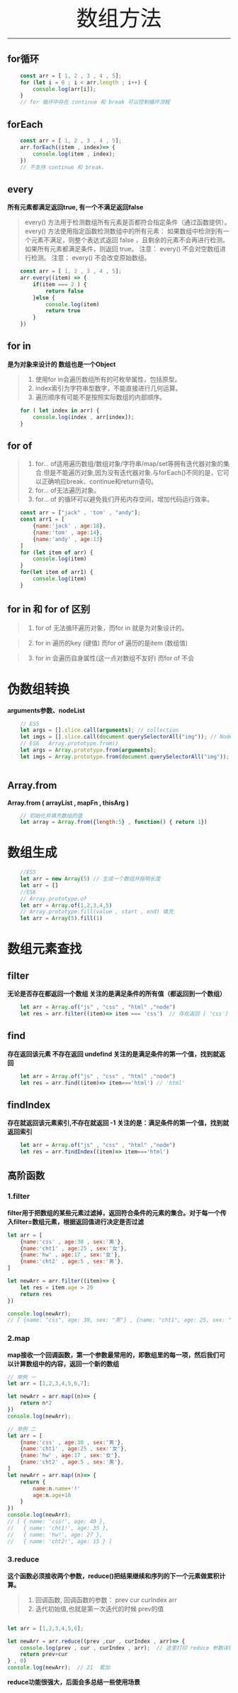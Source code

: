 <div align='center' ><font size='70'>数组方法</font></div>

--------------

## for循环
```javascript
    const arr = [ 1, 2 , 3 , 4 , 5];
    for (let i = 0 ; i < arr.length ; i++) {
        console.log(arr[i]);
    }
    // for 循环中存在 continue 和 break 可以控制循环流程
```

## forEach
```javascript
    const arr = [ 1, 2 , 3 , 4 , 5];
    arr.forEach((item , index)=> {
        console.log(item , index);
    })
    // 不支持 continue 和 break。
```

## every

**所有元素都满足返回true, 有一个不满足返回false**

> every() 方法用于检测数组所有元素是否都符合指定条件（通过函数提供）。 
> every() 方法使用指定函数检测数组中的所有元素：
> 如果数组中检测到有一个元素不满足，则整个表达式返回 false ，且剩余的元素不会再进行检测。
> 如果所有元素都满足条件，则返回 true。
> 注意： every() 不会对空数组进行检测。
> 注意： every() 不会改变原始数组。

```javascript
    const arr = [ 1, 2 , 3 , 4 , 5];
    arr.every((item) => {
        if(item === 2 ) {
            return false
        }else {
            console.log(item)
            return true
        }
    })
```

## for in 

**是为对象来设计的  数组也是一个Object**

> 1. 使用for in会遍历数组所有的可枚举属性，包括原型。
> 2. index索引为字符串型数字，不能直接进行几何运算。
> 3. 遍历顺序有可能不是按照实际数组的内部顺序。

```javascript
    for ( let index in arr) {
        console.log(index , arr[index]);
    }
```
## for of

> 1. for... of适用遍历数组/数组对象/字符串/map/set等拥有迭代器对象的集合.但是不能遍历对象,因为没有迭代器对象.与forEach()不同的是，它可以正确响应break、continue和return语句。
> 2. for... of无法遍历对象。
> 3. for... of 的循环可以避免我们开拓内存空间，增加代码运行效率。

```javascript
    const arr = ["jack" , 'tom' , "andy"];
    const arr1 = [
        {name:'jack' , age:18},
        {name:'tom' , age:14},
        {name:'andy' , age:13}
    ]
    for (let item of arr) {
        console.log(item)
    }
    for(let item of arr1) {
        console.log(item)
    }
```
## for in 和 for of 区别

> 1. for of 无法循环遍历对象，而for in 就是为对象设计的。

> 2. for in 遍历的key (键值)  而for of 遍历的是item (数组值)

> 3. for in 会遍历自身属性(这一点对数组不友好)  而for of 不会



# 伪数组转换 

**arguments参数、nodeList**
```javascript
    // ES5  
    let args = [].slice.call(arguments); // collection
    let imgs = [].slice.call(document.querySelectorAll("img")); // NodeList
    // ES6   Array.prototype.from()
    let args = Array.prototype.from(arguments);
    let imgs = Array.prototype.from(document.querySelectorAll("img"));
    
```
## Array.from
**Array.from ( arrayList , mapFn , thisArg )**
```javascript
    // 初始化并填充数组的值
    let array = Array.from({length:5} , function() { return 1})
```
# 数组生成
```javascript
    //ES5
    let arr = new Array(5) // 生成一个数组并指明长度
    let arr = [] 
    //ES6  
    // Array.prototype.of
    let arr = Array.of(1,2,3,4,5)
    // Array.prototype.fill(value , start , end) 填充
    let arr = Array(5).fill(1)
```
# 数组元素查找

## filter 

**无论是否存在都返回一个数组  关注的是满足条件的所有值（都返回到一个数组）**

```javascript
    let arr = Array.of("js" , "css" , "html" ,"node")
    let res = arr.filter((item)=> item === 'css')  // 存在返回 [ 'css']  不存在返回 []
```
## find  

**存在返回该元素  不存在返回 undefind  关注的是满足条件的第一个值，找到就返回**

```javascript
    let arr = Array.of("js" , "css" , "html" ,"node")
    let res = arr.find((item)=> item==='html') // 'html'
```
## findIndex 

**存在就返回该元素索引,不存在就返回 -1   关注的是：满足条件的第一个值，找到就返回索引**

```javascript
    let arr = Array.of("js" , "css" , "html" ,"node")
    let res = arr.findIndex((item)=> item==='html')
```
## 高阶函数

### 1.filter

**filter用于把数组的某些元素过滤掉，返回符合条件的元素的集合。对于每一个传入filter=数组元素，根据返回值进行决定是否过滤**

```js
let arr = [
    {name:'css' , age:30 , sex:'男'},
    {name:'cht1' , age:25 , sex:'女'},
    {name:'hw' , age:17 , sex:'女'},
    {name:'cht2' , age:5 , sex:'男'},
]

let newArr = arr.filter((item)=> {
    let res = item.age > 20
    return res
})

console.log(newArr); 
// [ {name: "css", age: 30, sex: "男"} , {name: "cht1", age: 25, sex: "女"} ]
```

### 2.map

**map接收一个回调函数，第一个参数最常用的，即数组里的每一项，然后我们可以计算数组中的内容，返回一个新的数组**

```js
// 举例 一
let arr = [1,2,3,4,5,6,7];

let newArr = arr.map((n)=> {
    return n*2
})
console.log(newArr);

// 举例 二
let arr = [
    {name:'css' , age:30 , sex:'男'},
    {name:'cht1' , age:25 , sex:'女'},
    {name:'hw' , age:17 , sex:'女'},
    {name:'cht2' , age:5 , sex:'男'},
]
let newArr = arr.map((n)=> {
    return {
        name:n.name+'!'
        age:n.age+10
    }
})
console.log(newArr);
// [ { name: 'css!', age: 40 },
//   { name: 'cht1!', age: 35 },
//   { name: 'hw!', age: 27 },
//   { name: 'cht2!', age: 15 } ]
```

### 3.reduce

**这个函数必须接收两个参数，reduce()把结果继续和序列的下一个元素做累积计算。**

> 1. 回调函数, 回调函数的参数： prev cur curIndex arr
> 2. 迭代初始值,也就是第一次迭代的时候 prev的值

```js

let arr = [1,2,3,4,5,6];

let newArr = arr.reduce((prev ,cur , curIndex , arr)=> {
    console.log(prev , cur , curIndex , arr);  // 这里打印 reduce 参数详细值
    return prev+cur
} , 0)
console.log(newArr);  // 21  累加
```
**reduce功能很强大，后面会多总结一些使用场景**